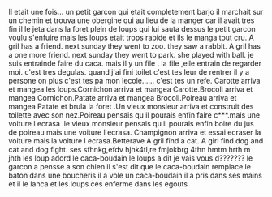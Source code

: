 Il etait une fois...
un petit garcon qui etait completement barjo
il marchait sur un chemin et trouva une obergine qui au lieu de la manger car il avait tres fin 
il le jeta dans la foret plein de loups qui lui sauta dessus
le petit garcon voulu s'enfuire mais les loups etait trops rapide et ils le manga tout cru.
A gril has a friend.
next sunday they went to zoo.
they saw a rabbit.
A gril has a one more friend.
next sunday they went to park.
she played with ball.
je suis entrainde faire du caca.
mais il y un file .
la file ,elle entrain de regarder moi.
c'est tres degulas.
quand j'ai fini toilet
c'est tes leur de rentrer
il y a persone
on plus c'est tes pa mon lecole......
c'est tes un refe.
Carotte arriva et mangea les loups.Cornichon arriva et mangea Carotte.Brocoli arriva et mangea Cornichon.Patate arriva et mangea Brocoli.Poireau arriva et mangea Patate et brula la foret .Un vieux monsieur arriva et construit des toilette avec son nez.Poireau pensais qu il pourais enfin faire c***.mais une voiture l ecrasa .le vieux monsieur pensais qu il pourais enfin boire du jus de poireau mais une voiture l ecrasa.
Champignon arriva et essai ecraser la voiture mais la voiture l ecrasa.Betterave
A gril find a cat.
A girl find dog and cat and dog fight.
ses sfhnkg,efdv hjhk4tl,re fmjokbrg 4thn hmtm hrth m jhth 
les loup adord le caca-boudain 
le loups a dit je vais vous d???????
le garcon a pensse a son chien
il s'est dit que le caca-boudain remplace le baton
dans une boucheris il a vole un caca-boudain il a pris dans ses mains et il le lanca
et les loups ces enferme dans les egouts
